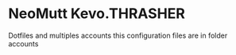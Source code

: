 #       NeoMutt Kevo.THRASHER

Dotfiles and multiples accounts this configuration files are in folder accounts
